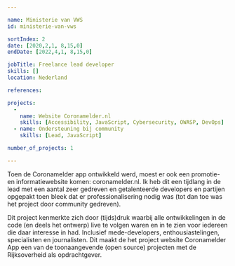 ```yaml
---

name: Ministerie van VWS
id: ministerie-van-vws

sortIndex: 2
date: [2020,2,1, 8,15,0]
endDate: [2022,4,1, 8,15,0]

jobTitle: Freelance lead developer
skills: []
location: Nederland

references:

projects:
  -
    name: Website Coronamelder.nl
    skills: [Accessibility, JavaScript, Cybersecurity, OWASP, DevOps]
  - name: Ondersteuning bij community
    skills: [Lead, JavaScript]

number_of_projects: 1

---
```


Toen de Coronamelder app ontwikkeld werd, moest er ook een promotie- en informatiewebsite komen: coronamelder.nl.
Ik heb dit een tijdlang in de lead met een aantal zeer gedreven en getalenteerde developers en partijen opgepakt toen bleek dat er professionalisering nodig was (tot dan toe was het project door community gedreven).

Dit project kenmerkte zich door (tijds)druk waarbij alle ontwikkelingen in de code (en deels het ontwerp) live te volgen waren en in te zien voor iedereen die daar interesse in had.
Inclusief mede-developers, enthousiastelingen, specialisten en journalisten.
Dit maakt de het project website Coronamelder App een van de toonaangevende (open source) projecten met de Rijksoverheid als opdrachtgever.
